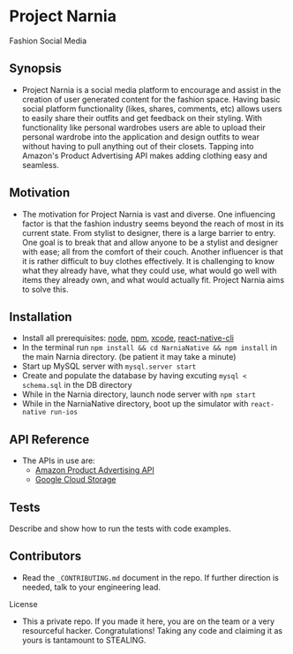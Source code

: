 # Project Narnia
Fashion Social Media

## Synopsis

- Project Narnia is a social media platform to encourage and assist in the creation of user generated content for the fashion space. Having basic social platform functionality (likes, shares, comments, etc) allows users to easily share their outfits and get feedback on their styling. With functionality like personal wardrobes users are able to upload their personal wardrobe into the application and design outfits to wear without having to pull anything out of their closets. Tapping into Amazon's Product Advertising API makes adding clothing easy and seamless. 

## Motivation

- The motivation for Project Narnia is vast and diverse. One influencing factor is that the fashion industry seems beyond the reach of most in its current state. From stylist to designer, there is a large barrier to entry. One goal is to break that and allow anyone to be a stylist and designer with ease; all from the comfort of their couch. Another influencer is that it is rather difficult to buy clothes effectively. It is challenging to know what they already have, what they could use, what would go well with items they already own, and what would actually fit. Project Narnia aims to solve this.  

## Installation

- Install all prerequisites: [node](https://github.com/nodejs/node), [npm](https://github.com/npm/npm), [xcode](https://developer.apple.com/xcode/), [react-native-cli](https://facebook.github.io/react-native/docs/getting-started.html)
- In the terminal run `npm install && cd NarniaNative && npm install` in the main Narnia directory. (be patient it may take a minute)
- Start up MySQL server with `mysql.server start`
- Create and populate the database by having excuting `mysql < schema.sql` in the DB directory
- While in the Narnia directory, launch node server with `npm start`
- While in the NarniaNative directory, boot up the simulator with `react-native run-ios`

## API Reference

- The APIs in use are: 
   - [Amazon Product Advertising API](https://affiliate-program.amazon.com/gp/advertising/api/detail/main.html)
   - [Google Cloud Storage](https://cloud.google.com/storage/)

## Tests

Describe and show how to run the tests with code examples.

## Contributors

- Read the `_CONTRIBUTING.md` document in the repo. If further direction is needed, talk to your engineering lead. 

License
   
- This a private repo. If you made it here, you are on the team or a very resourceful hacker. Congratulations! Taking any code and claiming it as yours is tantamount to STEALING.
